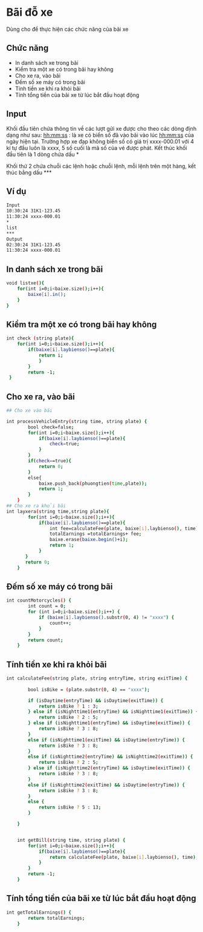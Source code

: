 # Bãi đỗ xe

Dùng cho để thực hiện các chức năng của bãi xe





## Chức năng

- In danh sách xe trong bãi
- Kiểm tra một xe có trong bãi hay không
- Cho xe ra, vào bãi
- Đếm số xe máy có trong bãi
- Tính tiền xe khi ra khỏi bãi
- Tính tổng tiền của bãi xe từ lúc bắt đầu hoạt động


## Input

Khối đầu tiên chứa thông tin về các lượt gửi xe được cho theo các dòng định dạng như sau:
<hh:mm:ss> <plate>: là xe có biển số <plate> đã vào bãi vào lúc <hh:mm:ss> của ngày hiện tại. Trường hợp xe đạp không biển số <plate> có giá trị xxxx-000.01 với 4 kí tự đầu luôn là xxxx, 5 số cuối là mã số của vé được phát.
Kết thúc khối đầu tiên là 1 dòng chứa dấu *

Khối thứ 2 chứa chuỗi các lệnh hoặc chuỗi lệnh, mỗi lệnh trên một hàng, kết thúc bằng dấu ***








## Ví dụ



```bash
Input
10:30:24 31K1-123.45
11:30:24 xxxx-000.01
*
list
***
Output
02:30:24 31K1-123.45
11:30:24 xxxx-000.01

```

## In danh sách xe trong bãi
```bash
void listxe(){
    for(int i=0;i<baixe.size();i++){
        baixe[i].in();
    }
}
```
## Kiểm tra một xe có trong bãi hay không

```bash
int check (string plate){
    for(int i=0;i<baixe.size();i++){
        if(baixe[i].laybienso()==plate){	
        	return i;   
			}
		}
		return -1;
 }
```

## Cho xe ra, vào bãi
```bash
## Cho xe vào bãi 

int processVehicleEntry(string time, string plate) {
    	bool check=false;
        for(int i=0;i<baixe.size();i++){
        	if(baixe[i].laybienso()==plate){
        		check=true;
			}
		}
		if(check==true){
			return 0;
		}
		else{
			baixe.push_back(phuongtien(time,plate));
			return 1;
		}
	}
## Cho xe ra khỏi bãi
int layxera(string time,string plate){
	    for(int i=0;i<baixe.size();i++){
       		if(baixe[i].laybienso()==plate){
       			int fee=calculateFee(plate, baixe[i].laybienso(), time);
       			totalEarnings =totalEarnings+ fee;
       			baixe.erase(baixe.begin()+i);
       			return 1;
			}
	   }
	   return 0;
	}

```
## Đếm số xe máy có trong bãi
```bash
int countMotorcycles() {
        int count = 0;
        for (int i=0;i<baixe.size();i++) {
            if (baixe[i].laybienso().substr(0, 4) != "xxxx") {
                count++;
            }
        }
        return count;
    }

```

## Tính tiền xe khi ra khỏi bãi
```bash
int calculateFee(string plate, string entryTime, string exitTime) {
        
        bool isBike = (plate.substr(0, 4) == "xxxx");

        if (isDaytime(entryTime) && isDaytime(exitTime)) {
            return isBike ? 1 : 3;
        } else if (isNighttime1(entryTime) && isNighttime1(exitTime)) {
            return isBike ? 2 : 5;
        } else if (isNighttime1(entryTime) && isDaytime(exitTime)) {
            return isBike ? 3 : 8;
        }
		else if (isNighttime1(exitTime) && isDaytime(entryTime)) {
            return isBike ? 3 : 8;
        }
		else if (isNighttime2(entryTime) && isNighttime2(exitTime)) {
            return isBike ? 2 : 5;
        } else if (isNighttime2(entryTime) && isDaytime(exitTime)) {
            return isBike ? 3 : 8;
        } 
		else if (isNighttime2(exitTime) && isDaytime(entryTime)) {
            return isBike ? 3 : 8;
        }
		else { 
            return isBike ? 5 : 13;
        }

    }


    int getBill(string time, string plate) {
        for(int i=0;i<baixe.size();i++){
        	if(baixe[i].laybienso()==plate){
        		return calculateFee(plate, baixe[i].laybienso(), time);
			}
		}
		return -1;
    }
```
## Tính tổng tiền của bãi xe từ lúc bắt đầu hoạt động
```bash
int getTotalEarnings() {
        return totalEarnings;
    }
```
